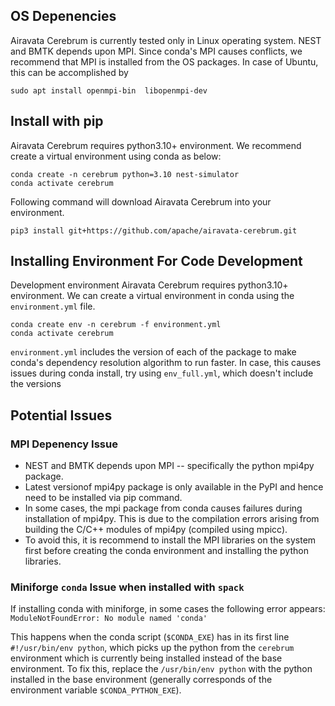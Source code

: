 ## OS Depenencies

Airavata Cerebrum is currently tested only in Linux operating system.
NEST and BMTK depends upon MPI. Since conda's MPI causes conflicts, we recommend 
that MPI is installed from the OS packages.
In case of Ubuntu, this can be accomplished by
```
sudo apt install openmpi-bin  libopenmpi-dev
```

## Install with pip

Airavata Cerebrum requires python3.10+ environment. 
We recommend create a virtual environment using conda as below:
```
conda create -n cerebrum python=3.10 nest-simulator
conda activate cerebrum
```

Following command will download Airavata Cerebrum into your environment. 
```
pip3 install git+https://github.com/apache/airavata-cerebrum.git
```

## Installing Environment For Code Development

Development environment Airavata Cerebrum requires python3.10+ environment. 
We can create a virtual environment in conda using the `environment.yml` file.
```
conda create env -n cerebrum -f environment.yml
conda activate cerebrum
```

`environment.yml` includes the version of each of the package to make conda's 
dependency resolution algorithm to run faster. In case, this causes issues
during conda install, try using `env_full.yml`, which doesn't include 
the versions 

## Potential Issues

### MPI Depenency Issue

- NEST and BMTK depends upon MPI -- specifically the python mpi4py package.
- Latest versionof mpi4py package is only available in the PyPI and hence need to be
  installed via pip command.
- In some cases, the mpi package from conda causes failures during installation
  of mpi4py. This is due to the compilation errors arising from building the 
  C/C++ modules of mpi4py (compiled using mpicc).
- To avoid this, it is recommend to install the MPI libraries on the system first
  before creating the conda environment and installing the python libraries.

### Miniforge `conda` Issue when installed with `spack`

If installing conda with miniforge, in some cases the following error appears:
`ModuleNotFoundError: No module named 'conda'`

This happens when the conda script (`$CONDA_EXE`)  has in its first line 
`#!/usr/bin/env python`, which picks up the python from the `cerebrum` environment
which is currently being installed instead of the base environment. To fix this,
replace the `/usr/bin/env python` with the python installed in the base 
environment (generally corresponds of the environment variable `$CONDA_PYTHON_EXE`).
